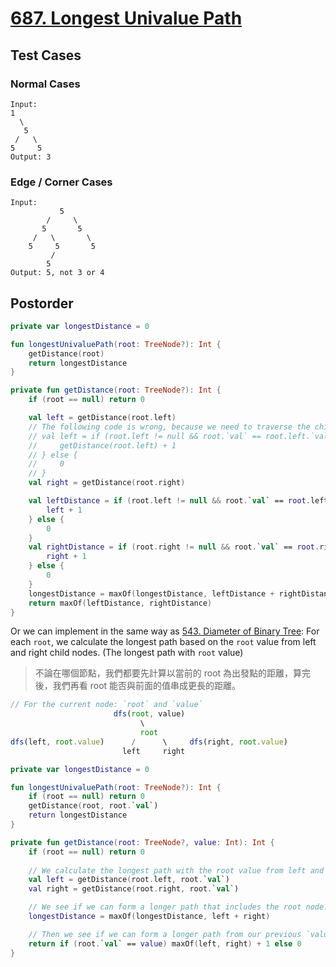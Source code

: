 # [687. Longest Univalue Path](https://leetcode.com/problems/longest-univalue-path/description/)

## Test Cases
### Normal Cases
```
Input: 
1
  \
   5
 /   \
5     5
Output: 3 
```
### Edge / Corner Cases
```
Input: 
           5
        /     \
       5       5
     /   \       \
    5     5       5
         /
        5
Output: 5, not 3 or 4
```
## Postorder
```kotlin
private var longestDistance = 0

fun longestUnivaluePath(root: TreeNode?): Int {
    getDistance(root)
    return longestDistance
}

private fun getDistance(root: TreeNode?): Int {
    if (root == null) return 0

    val left = getDistance(root.left)
    // The following code is wrong, because we need to traverse the child even if the value is not the same.
    // val left = if (root.left != null && root.`val` == root.left.`val`) {
    //     getDistance(root.left) + 1
    // } else {
    //     0
    // }
    val right = getDistance(root.right)

    val leftDistance = if (root.left != null && root.`val` == root.left.`val`) {
        left + 1
    } else {
        0
    }
    val rightDistance = if (root.right != null && root.`val` == root.right.`val`) {
        right + 1
    } else {
        0
    }
    longestDistance = maxOf(longestDistance, leftDistance + rightDistance)
    return maxOf(leftDistance, rightDistance)
}   
```

Or we can implement in the same way as [543. Diameter of Binary Tree](https://leetcode.com/problems/diameter-of-binary-tree/description/): For each `root`, we calculate the longest path based on the `root` value from left and right child nodes. (The longest path with `root` value)

> 不論在哪個節點，我們都要先計算以當前的 root 為出發點的距離，算完後，我們再看 root 能否與前面的值串成更長的距離。

```js
// For the current node: `root` and `value`
                       dfs(root, value)
                             \
                             root 
dfs(left, root.value)      /      \     dfs(right, root.value)
                         left     right
```

```kotlin
private var longestDistance = 0

fun longestUnivaluePath(root: TreeNode?): Int {
    if (root == null) return 0
    getDistance(root, root.`val`) 
    return longestDistance
}

private fun getDistance(root: TreeNode?, value: Int): Int {
    if (root == null) return 0
    
    // We calculate the longest path with the root value from left and right child nodes
    val left = getDistance(root.left, root.`val`)
    val right = getDistance(root.right, root.`val`)

    // We see if we can form a longer path that includes the root node.
    longestDistance = maxOf(longestDistance, left + right)

    // Then we see if we can form a longer path from our previous `value` path.
    return if (root.`val` == value) maxOf(left, right) + 1 else 0 
}
```